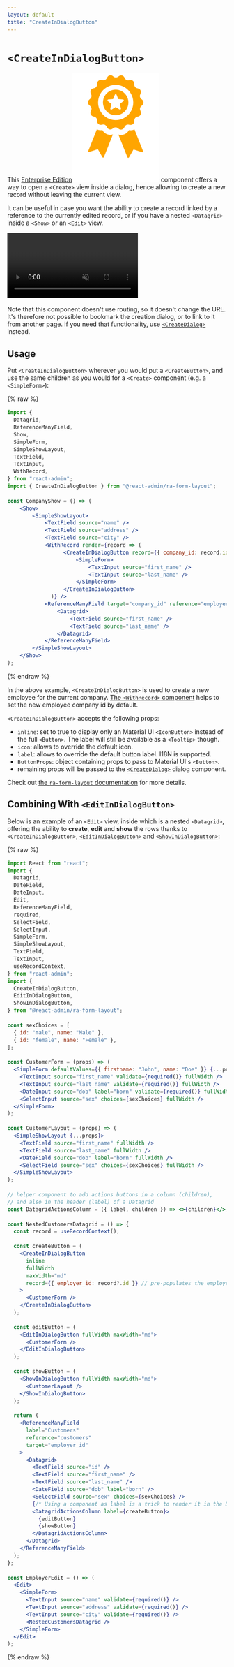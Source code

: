 ```yaml
---
layout: default
title: "CreateInDialogButton"
---
```


# `<CreateInDialogButton>`

This [Enterprise Edition](https://marmelab.com/ra-enterprise)<img class="icon" src="./img/premium.svg" /> component offers a way to open a `<Create>` view inside a dialog, hence allowing to create a new record without leaving the current view.

It can be useful in case you want the ability to create a record linked by a reference to the currently edited record, or if you have a nested `<Datagrid>` inside a `<Show>` or an `<Edit>` view. 

<video controls autoplay playsinline muted loop>
  <source src="https://marmelab.com/ra-enterprise/modules/assets/ra-form-layout/latest/CreateInDialogButton.webm" type="video/webm" />
  <source src="https://marmelab.com/ra-enterprise/modules/assets/ra-form-layout/latest/CreateInDialogButton.mp4" type="video/mp4" />
  Your browser does not support the video tag.
</video>

Note that this component doesn't use routing, so it doesn't change the URL. It's therefore not possible to bookmark the creation dialog, or to link to it from another page. If you need that functionality, use [`<CreateDialog>`](./CreateDialog.md) instead.

## Usage

Put `<CreateInDialogButton>` wherever you would put a `<CreateButton>`, and use the same children as you would for a `<Create>` component (e.g. a `<SimpleForm>`): 

{% raw %}
```jsx
import {
  Datagrid,
  ReferenceManyField,
  Show,
  SimpleForm,
  SimpleShowLayout,
  TextField,
  TextInput,
  WithRecord,
} from "react-admin";
import { CreateInDialogButton } from "@react-admin/ra-form-layout";

const CompanyShow = () => (
    <Show>
        <SimpleShowLayout>
            <TextField source="name" />
            <TextField source="address" />
            <TextField source="city" />
            <WithRecord render={record => (
                  <CreateInDialogButton record={{ company_id: record.id }}>
                      <SimpleForm>
                          <TextInput source="first_name" />
                          <TextInput source="last_name" />
                      </SimpleForm>
                  </CreateInDialogButton>
              )} />
            <ReferenceManyField target="company_id" reference="employees">
                <Datagrid>
                    <TextField source="first_name" />
                    <TextField source="last_name" />
                </Datagrid>
            </ReferenceManyField>
        </SimpleShowLayout>
    </Show>
);
```
{% endraw %}

In the above example, `<CreateInDialogButton>` is used to create a new employee for the current company. [The `<WithRecord>` component](./WithRecord.md) helps to set the new employee company id by default.

`<CreateInDialogButton>` accepts the following props:

* `inline`: set to true to display only an Material UI `<IconButton>` instead of the full `<Button>`. The label will still be available as a `<Tooltip>` though.
* `icon`: allows to override the default icon.
* `label`: allows to override the default button label. I18N is supported.
* `ButtonProps`: object containing props to pass to Material UI's `<Button>`.
* remaining props will be passed to the [`<CreateDialog>`](./CreateDialog.md) dialog component.

Check out [the `ra-form-layout` documentation](https://marmelab.com/ra-enterprise/modules/ra-form-layout#createindialogbutton-editindialogbutton-and-showindialogbutton) for more details.

## Combining With `<EditInDialogButton>`

Below is an example of an `<Edit>` view, inside which is a nested `<Datagrid>`, offering the ability to **create**, **edit** and **show** the rows thanks to `<CreateInDialogButton>`, [`<EditInDialogButton>`](./EditInDialogButton.md) and [`<ShowInDialogButton>`](./ShowInDialogButton.md):

{% raw %}
```jsx
import React from "react";
import {
  Datagrid,
  DateField,
  DateInput,
  Edit,
  ReferenceManyField,
  required,
  SelectField,
  SelectInput,
  SimpleForm,
  SimpleShowLayout,
  TextField,
  TextInput,
  useRecordContext,
} from "react-admin";
import {
  CreateInDialogButton,
  EditInDialogButton,
  ShowInDialogButton,
} from "@react-admin/ra-form-layout";

const sexChoices = [
  { id: "male", name: "Male" },
  { id: "female", name: "Female" },
];

const CustomerForm = (props) => (
  <SimpleForm defaultValues={{ firstname: "John", name: "Doe" }} {...props}>
    <TextInput source="first_name" validate={required()} fullWidth />
    <TextInput source="last_name" validate={required()} fullWidth />
    <DateInput source="dob" label="born" validate={required()} fullWidth />
    <SelectInput source="sex" choices={sexChoices} fullWidth />
  </SimpleForm>
);

const CustomerLayout = (props) => (
  <SimpleShowLayout {...props}>
    <TextField source="first_name" fullWidth />
    <TextField source="last_name" fullWidth />
    <DateField source="dob" label="born" fullWidth />
    <SelectField source="sex" choices={sexChoices} fullWidth />
  </SimpleShowLayout>
);

// helper component to add actions buttons in a column (children),
// and also in the header (label) of a Datagrid
const DatagridActionsColumn = ({ label, children }) => <>{children}</>;

const NestedCustomersDatagrid = () => {
  const record = useRecordContext();

  const createButton = (
    <CreateInDialogButton
      inline
      fullWidth
      maxWidth="md"
      record={{ employer_id: record?.id }} // pre-populates the employer_id to link the new customer to the current employer
    >
      <CustomerForm />
    </CreateInDialogButton>
  );

  const editButton = (
    <EditInDialogButton fullWidth maxWidth="md">
      <CustomerForm />
    </EditInDialogButton>
  );

  const showButton = (
    <ShowInDialogButton fullWidth maxWidth="md">
      <CustomerLayout />
    </ShowInDialogButton>
  );

  return (
    <ReferenceManyField
      label="Customers"
      reference="customers"
      target="employer_id"
    >
      <Datagrid>
        <TextField source="id" />
        <TextField source="first_name" />
        <TextField source="last_name" />
        <DateField source="dob" label="born" />
        <SelectField source="sex" choices={sexChoices} />
        {/* Using a component as label is a trick to render it in the Datagrid header */}
        <DatagridActionsColumn label={createButton}>
          {editButton}
          {showButton}
        </DatagridActionsColumn>
      </Datagrid>
    </ReferenceManyField>
  );
};

const EmployerEdit = () => (
  <Edit>
    <SimpleForm>
      <TextInput source="name" validate={required()} />
      <TextInput source="address" validate={required()} />
      <TextInput source="city" validate={required()} />
      <NestedCustomersDatagrid />
    </SimpleForm>
  </Edit>
);
```
{% endraw %}



